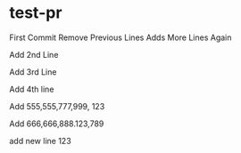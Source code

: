 # test-pr
First Commit
Remove Previous Lines
Adds More Lines Again

Add 2nd Line

Add 3rd Line

Add 4th line

Add 555,555,777,999, 123

Add 666,666,888.123,789

add new line 123
